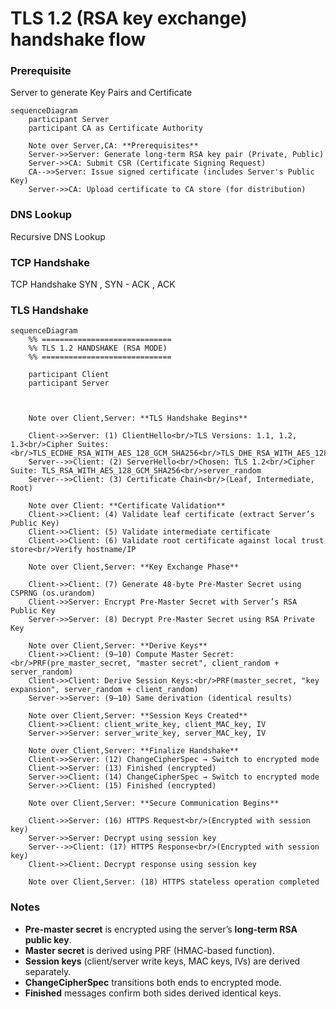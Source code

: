 # **TLS 1.2 (RSA key exchange) handshake** flow 

### Prerequisite
Server to generate Key Pairs and Certificate

```mermaid
sequenceDiagram
    participant Server
    participant CA as Certificate Authority

    Note over Server,CA: **Prerequisites**
    Server->>Server: Generate long-term RSA key pair (Private, Public)
    Server->>CA: Submit CSR (Certificate Signing Request)
    CA-->>Server: Issue signed certificate (includes Server's Public Key)
    Server->>CA: Upload certificate to CA store (for distribution)
```

### DNS Lookup
Recursive DNS Lookup

### TCP Handshake
TCP Handshake SYN , SYN - ACK , ACK

### TLS Handshake

```mermaid
sequenceDiagram
    %% =============================
    %% TLS 1.2 HANDSHAKE (RSA MODE)
    %% =============================

    participant Client
    participant Server
    
    

    Note over Client,Server: **TLS Handshake Begins**

    Client->>Server: (1) ClientHello<br/>TLS Versions: 1.1, 1.2, 1.3<br/>Cipher Suites:<br/>TLS_ECDHE_RSA_WITH_AES_128_GCM_SHA256<br/>TLS_DHE_RSA_WITH_AES_128_GCM_SHA256<br/>TLS_ECDHE_ECDSA_WITH_AES_128_GCM_SHA256<br/>TLS_RSA_WITH_AES_128_GCM_SHA256<br/>TLS_RSA_WITH_AES_256_CBC_SHA<br/>TLS_RSA_WITH_3DES_EDE_CBC_SHA<br/>client_random
    Server-->>Client: (2) ServerHello<br/>Chosen: TLS 1.2<br/>Cipher Suite: TLS_RSA_WITH_AES_128_GCM_SHA256<br/>server_random
    Server-->>Client: (3) Certificate Chain<br/>(Leaf, Intermediate, Root)

    Note over Client: **Certificate Validation**
    Client->>Client: (4) Validate leaf certificate (extract Server’s Public Key)
    Client->>Client: (5) Validate intermediate certificate
    Client->>Client: (6) Validate root certificate against local trust store<br/>Verify hostname/IP

    Note over Client,Server: **Key Exchange Phase**

    Client->>Client: (7) Generate 48-byte Pre-Master Secret using CSPRNG (os.urandom)
    Client->>Server: Encrypt Pre-Master Secret with Server’s RSA Public Key
    Server->>Server: (8) Decrypt Pre-Master Secret using RSA Private Key

    Note over Client,Server: **Derive Keys**
    Client->>Client: (9–10) Compute Master Secret:<br/>PRF(pre_master_secret, "master secret", client_random + server_random)
    Client->>Client: Derive Session Keys:<br/>PRF(master_secret, "key expansion", server_random + client_random)
    Server->>Server: (9–10) Same derivation (identical results)

    Note over Client,Server: **Session Keys Created**
    Client->>Client: client_write_key, client_MAC_key, IV
    Server->>Server: server_write_key, server_MAC_key, IV

    Note over Client,Server: **Finalize Handshake**
    Client->>Server: (12) ChangeCipherSpec → Switch to encrypted mode
    Client->>Server: (13) Finished (encrypted)
    Server->>Client: (14) ChangeCipherSpec → Switch to encrypted mode
    Server->>Client: (15) Finished (encrypted)

    Note over Client,Server: **Secure Communication Begins**

    Client->>Server: (16) HTTPS Request<br/>(Encrypted with session key)
    Server->>Server: Decrypt using session key
    Server-->>Client: (17) HTTPS Response<br/>(Encrypted with session key)
    Client->>Client: Decrypt response using session key

    Note over Client,Server: (18) HTTPS stateless operation completed
```


### Notes

* **Pre-master secret** is encrypted using the server’s **long-term RSA public key**.
* **Master secret** is derived using PRF (HMAC-based function).
* **Session keys** (client/server write keys, MAC keys, IVs) are derived separately.
* **ChangeCipherSpec** transitions both ends to encrypted mode.
* **Finished** messages confirm both sides derived identical keys.



